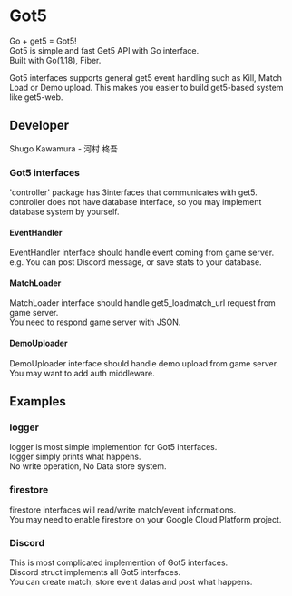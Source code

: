 # Got5
Go + get5 = Got5!  
Got5 is simple and fast Get5 API with Go interface.  
Built with Go(1.18), Fiber.

Got5 interfaces supports general get5 event handling such as Kill, Match Load or Demo upload.
This makes you easier to build get5-based system like get5-web.  

## Developer
Shugo Kawamura - 河村 柊吾

### Got5 interfaces
'controller' package has 3interfaces that communicates with get5.  
controller does not have database interface, so you may implement database system by yourself.

#### EventHandler
EventHandler interface should handle event coming from game server.  
e.g. You can post Discord message, or save stats to your database.

#### MatchLoader
MatchLoader interface should handle get5_loadmatch_url request from game server.  
You need to respond game server with JSON.

#### DemoUploader
DemoUploader interface should handle demo upload from game server.  
You may want to add auth middleware.  

## Examples
### logger
logger is most simple implemention for Got5 interfaces.  
logger simply prints what happens.  
No write operation, No Data store system.  

### firestore
firestore interfaces will read/write match/event informations.  
You may need to enable firestore on your Google Cloud Platform project.  

### Discord
This is most complicated implemention of Got5 interfaces.  
Discord struct implements all Got5 interfaces.  
You can create match, store event datas and post what happens.  



